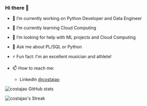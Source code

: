 ### Hi there 👋

- 🔭 I’m currently working on Python Developer and Data Engineer
- 🌱 I’m currently learning Cloud Computing
- 🤔 I’m looking for help with ML projects and Cloud Computing
- 💬 Ask me about PL/SQL or Python
- ⚡ Fun fact: I'm an excellent musician and athlete!

- 📫 How to reach me:
  - LinkedIn [@costajao](https://www.linkedin.com/in/costajao/)

![costajao GitHub stats](https://github-readme-stats.vercel.app/api?username=costajao&show_icons=true&theme=radical)

![costajao's Streak](https://github-readme-streak-stats.herokuapp.com/?user=costajao&theme=monokai&hide_border=false)

<!--
[![Top Langs](https://github-readme-stats.vercel.app/api/top-langs/?username=costajao&layout=compact)](https://github.com/anuraghazra/github-readme-stats)
-->
